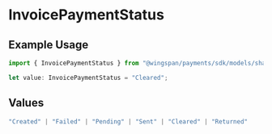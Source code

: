 # InvoicePaymentStatus

## Example Usage

```typescript
import { InvoicePaymentStatus } from "@wingspan/payments/sdk/models/shared";

let value: InvoicePaymentStatus = "Cleared";
```

## Values

```typescript
"Created" | "Failed" | "Pending" | "Sent" | "Cleared" | "Returned"
```
